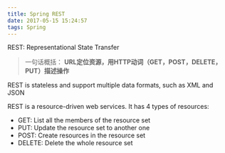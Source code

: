 ```yaml
---
title: Spring REST
date: 2017-05-15 15:24:57
tags: Spring
---
```


REST: Representational State Transfer

> 一句话概括： **URL定位资源，用HTTP动词（GET，POST，DELETE，PUT）描述操作**

REST is stateless and support multiple data formats, such as XML and JSON

REST is a resource-driven web services. It has 4 types of resources:
* GET: List all the members of the resource set
* PUT: Update the resource set to another one
* POST: Create resources in the resource set
* DELETE: Delete the whole resource set

